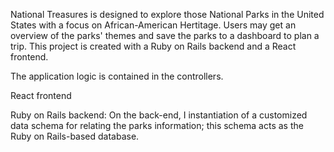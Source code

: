 National Treasures is designed to explore those National Parks in the United States with a focus on African-American Hertitage. Users may get an overview of the parks' themes and save the parks to a dashboard to plan a trip. This project is created with a Ruby on Rails backend and a React frontend.

The application logic is contained in the controllers.

React frontend

Ruby on Rails backend:
On the back-end, I instantiation of a customized data schema for relating the parks information; this schema acts as the Ruby on Rails-based database.